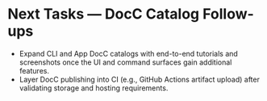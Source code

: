 # Next Tasks — DocC Catalog Follow-ups

- Expand CLI and App DocC catalogs with end-to-end tutorials and screenshots once the UI and command surfaces gain
  additional features.
- Layer DocC publishing into CI (e.g., GitHub Actions artifact upload) after validating storage and hosting
  requirements.
